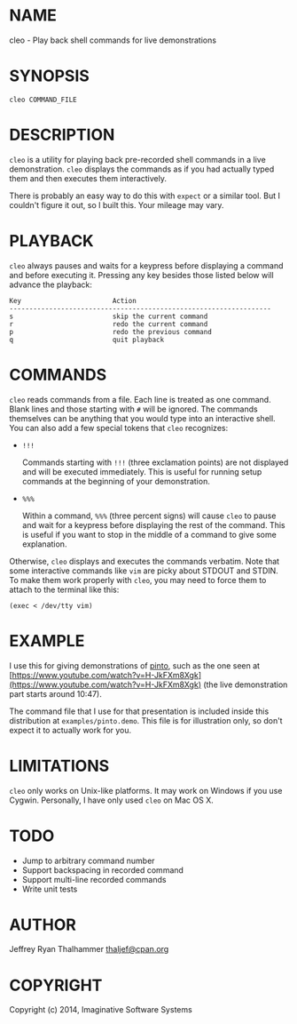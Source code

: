 # NAME

cleo - Play back shell commands for live demonstrations

# SYNOPSIS

    cleo COMMAND_FILE

# DESCRIPTION

`cleo` is a utility for playing back pre-recorded shell commands in a live
demonstration.  `cleo` displays the commands as if you had actually typed
them and then executes them interactively.

There is probably an easy way to do this with `expect` or a similar tool.
But I couldn't figure it out, so I built this.  Your mileage may vary.

# PLAYBACK

`cleo` always pauses and waits for a keypress before displaying a command and
before executing it.  Pressing any key besides those listed below will advance
the playback:

    Key                       Action
    ------------------------------------------------------------------
    s                         skip the current command
    r                         redo the current command
    p                         redo the previous command
    q                         quit playback

# COMMANDS

`cleo` reads commands from a file.  Each line is treated as one command.
Blank lines and those starting with `#` will be ignored.  The commands
themselves can be anything that you would type into an interactive shell.
You can also add a few special tokens that `cleo` recognizes:

- `!!!`

    Commands starting with `!!!` (three exclamation points) are not displayed and
    will be executed immediately. This is useful for running setup commands at the
    beginning of your demonstration.

- `%%%`

    Within a command, `%%%` (three percent signs) will cause `cleo` to pause and
    wait for a keypress before displaying the rest of the command.  This is useful
    if you want to stop in the middle of a command to give some explanation.

Otherwise, `cleo` displays and executes the commands verbatim.  Note that
some interactive commands like `vim` are picky about STDOUT and STDIN.  To
make them work properly with `cleo`, you may need to force them to attach
to the terminal like this:

    (exec < /dev/tty vim)

# EXAMPLE

I use this for giving demonstrations of [pinto](https://metacpan.org/pod/pinto), such as the one seen at
[https://www.youtube.com/watch?v=H-JkFXm8Xgk](https://www.youtube.com/watch?v=H-JkFXm8Xgk) (the live demonstration part
starts around 10:47).

The command file that I use for that presentation is included inside this
distribution at `examples/pinto.demo`.  This file is for illustration only,
so don't expect it to actually work for you.

# LIMITATIONS

`cleo` only works on Unix-like platforms.  It may work on Windows if you use
Cygwin.  Personally, I have only used `cleo` on Mac OS X.

# TODO

- Jump to arbitrary command number
- Support backspacing in recorded command
- Support multi-line recorded commands
- Write unit tests

# AUTHOR

Jeffrey Ryan Thalhammer <thaljef@cpan.org>

# COPYRIGHT

Copyright (c) 2014, Imaginative Software Systems

